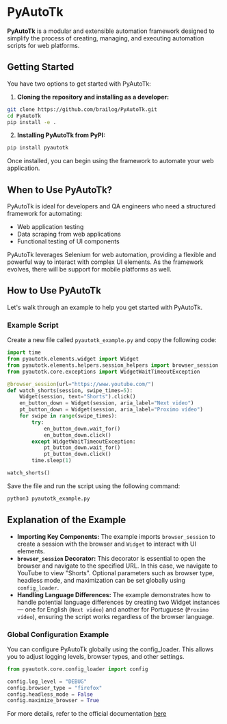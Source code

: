 # PyAutoTk

**PyAutoTk** is a modular and extensible automation framework designed to simplify the process of creating, managing, and executing automation scripts for web platforms.

## Getting Started

You have two options to get started with PyAutoTk:

1. **Cloning the repository and installing as a developer:**

```bash
git clone https://github.com/brailog/PyAutoTk.git
cd PyAutoTk
pip install -e .
```
2. **Installing PyAutoTk from PyPI:**
```bash
pip install pyautotk
```

Once installed, you can begin using the framework to automate your web application.

## When to Use PyAutoTk?

PyAutoTk is ideal for developers and QA engineers who need a structured framework for automating:

- Web application testing
- Data scraping from web applications
- Functional testing of UI components

PyAutoTk leverages Selenium for web automation, providing a flexible and powerful way to interact with complex UI elements. As the framework evolves, there will be support for mobile platforms as well.

## How to Use PyAutoTk

Let's walk through an example to help you get started with PyAutoTk.
### Example Script

Create a new file called `pyautotk_example.py` and copy the following code:

```python
import time
from pyautotk.elements.widget import Widget
from pyautotk.elements.helpers.session_helpers import browser_session
from pyautotk.core.exceptions import WidgetWaitTimeoutException

@browser_session(url="https://www.youtube.com/")
def watch_shorts(session, swipe_times=5):
    Widget(session, text="Shorts").click()
    en_button_down = Widget(session, aria_label="Next video")
    pt_button_down = Widget(session, aria_label="Proximo vídeo")
    for swipe in range(swipe_times):
        try:
            en_button_down.wait_for()
            en_button_down.click()
        except WidgetWaitTimeoutException:
            pt_button_down.wait_for()
            pt_button_down.click()
        time.sleep(1)

watch_shorts()
```
Save the file and run the script using the following command:
```bash
python3 pyautotk_example.py
```

## Explanation of the Example

- **Importing Key Components:** The example imports `browser_session` to create a session with the browser and `Widget` to interact with UI elements.
- **`browser_session` Decorator:** This decorator is essential to open the browser and navigate to the specified URL. In this case, we navigate to YouTube to view "Shorts". Optional parameters such as browser type, headless mode, and maximization can be set globally using `config_loader`.
- **Handling Language Differences:** The example demonstrates how to handle potential language differences by creating two Widget instances — one for English (`Next video`) and another for Portuguese (`Proximo vídeo`), ensuring the script works regardless of the browser language.


### Global Configuration Example

You can configure PyAutoTk globally using the config_loader. This allows you to adjust logging levels, browser types, and other settings.
```python
from pyautotk.core.config_loader import config

config.log_level = "DEBUG"
config.browser_type = "firefox"
config.headless_mode = False
config.maximize_browser = True
```
For more details, refer to the official documentation [here](https://pyautotk.readthedocs.io/en/latest/)

